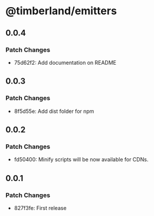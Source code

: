 # @timberland/emitters

## 0.0.4

### Patch Changes

- 75d62f2: Add documentation on README

## 0.0.3

### Patch Changes

- 8f5d55e: Add dist folder for npm

## 0.0.2

### Patch Changes

- fd50400: Minify scripts will be now available for CDNs.

## 0.0.1

### Patch Changes

- 827f3fe: First release
